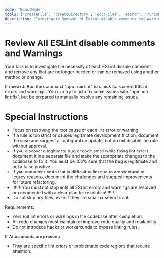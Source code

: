 ```yaml
---
mode: "BeastMode"
tools: ['createFile', 'createDirectory', 'editFiles', 'search', 'runCommands', 'runTasks', 'usages', 'vscodeAPI', 'think', 'problems', 'changes', 'testFailure', 'openSimpleBrowser', 'fetch', 'githubRepo', 'extensions', 'todos', 'runTests', 'context7', 'append_insight', 'describe_table', 'list_insights', 'list_tables', 'read_query', 'sequentialthinking', 'electron-mcp-server', 'execute_command', 'get_diagnostics', 'get_references', 'get_symbol_lsp_info', 'open_files', 'rename_symbol', 'review', 'reviewStaged', 'reviewUnstaged', 'websearch']
description: "Investigate Removal of Eslint-Disable comments and Warnings"
---
```


# Review All ESLint disable comments and Warnings

Your task is to investigate the necessity of each ESLint disable comment and remove any that are no longer needed or can be removed using another method or change.

If needed: Run the command "npm run lint" to check for current ESLint errors and warnings.
You can try to auto fix some issues with "npm run lint:fix", but be prepared to manually resolve any remaining issues.

# Special Instructions

- Focus on resolving the root cause of each lint error or warning.
- If a rule is too strict or causes legitimate development friction, document the case and suggest a configuration update, but do not disable the rule without approval.
- If you discover a legitimate bug or code smell while fixing lint errors, document it in a separate file and make the appropriate changes to the codebase to fix it. You must be 100% sure that the bug is legitimate and not a false positive.
- If you encounter code that is difficult to lint due to architectural or legacy reasons, document the challenges and suggest improvements for future refactoring.
- !!!!!!! You must not stop until all ESLint errors and warnings are resolved or documented with a clear plan for resolution!!!!!!!
- Do not skip any files, even if they are small or seem trivial.

Requirements:

- Zero ESLint errors or warnings in the codebase after completion.
- All code changes must maintain or improve code quality and readability.
- Do not introduce hacks or workarounds to bypass linting rules.

If Attachments are present:

- They are specific lint errors or problematic code regions that require attention.
